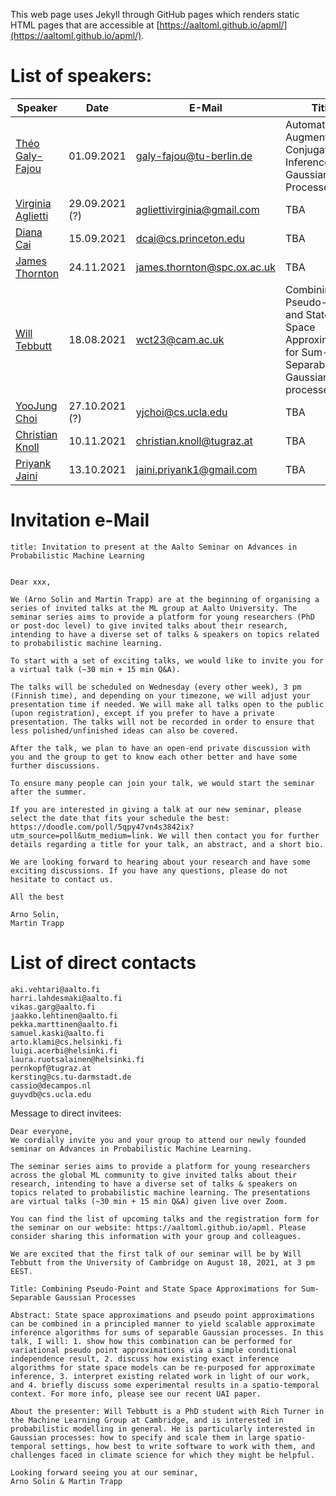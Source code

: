 This web page uses Jekyll through GitHub pages which renders static HTML pages that are accessible at [https://aaltoml.github.io/apml/](https://aaltoml.github.io/apml/).

# List of speakers:

| Speaker | Date | E-Mail | Title | Contact |
| -------- | -------- | -------- | -------- | -------- |
| [Théo Galy-Fajou](https://theogf.github.io) | 01.09.2021 | galy-fajou@tu-berlin.de | Automated Augmentated Conjugate Inference for Gaussian Processes | Martin Trapp |
| [Virginia Aglietti](https://www.turing.ac.uk/people/researchers/virginia-aglietti) | 29.09.2021 (?) | agliettivirginia@gmail.com | TBA | Will Wilkinson |
| [Diana Cai](https://www.dianacai.com) | 15.09.2021 | dcai@cs.princeton.edu | TBA | Martin Trapp |
| [James Thornton](https://jtt94.github.io/) | 24.11.2021 | james.thornton@spc.ox.ac.uk | TBA | Adrien Corenflos |
| [Will Tebbutt](https://willtebbutt.github.io)  | 18.08.2021 | wct23@cam.ac.uk | Combining Pseudo-Point and State Space Approximations for Sum-Separable Gaussian processes | Martin Trapp |
| [YooJung Choi](http://web.cs.ucla.edu/~yjchoi/) | 27.10.2021 (?) | yjchoi@cs.ucla.edu | TBA | Martin Trapp |
| [Christian Knoll](https://www.spsc.tugraz.at/people/christian-knoll.html) | 10.11.2021 | christian.knoll@tugraz.at | TBA | Martin Trapp |
| [Priyank Jaini](https://priyankjaini.github.io) | 13.10.2021 | jaini.priyank1@gmail.com | TBA | Martin Trapp |

# Invitation e-Mail

```
title: Invitation to present at the Aalto Seminar on Advances in Probabilistic Machine Learning


Dear xxx,

We (Arno Solin and Martin Trapp) are at the beginning of organising a series of invited talks at the ML group at Aalto University. The seminar series aims to provide a platform for young researchers (PhD or post-doc level) to give invited talks about their research, intending to have a diverse set of talks & speakers on topics related to probabilistic machine learning. 

To start with a set of exciting talks, we would like to invite you for a virtual talk (~30 min + 15 min Q&A).

The talks will be scheduled on Wednesday (every other week), 3 pm (Finnish time), and depending on your timezone, we will adjust your presentation time if needed. We will make all talks open to the public (upon registration), except if you prefer to have a private presentation. The talks will not be recorded in order to ensure that less polished/unfinished ideas can also be covered.

After the talk, we plan to have an open-end private discussion with you and the group to get to know each other better and have some further discussions.

To ensure many people can join your talk, we would start the seminar after the summer. 

If you are interested in giving a talk at our new seminar, please select the date that fits your schedule the best: https://doodle.com/poll/5qpy47vn4s3842ix?utm_source=poll&utm_medium=link. We will then contact you for further details regarding a title for your talk, an abstract, and a short bio.

We are looking forward to hearing about your research and have some exciting discussions. If you have any questions, please do not hesitate to contact us.

All the best

Arno Solin,
Martin Trapp

```


# List of direct contacts

```
aki.vehtari@aalto.fi
harri.lahdesmaki@aalto.fi
vikas.garg@aalto.fi
jaakko.lehtinen@aalto.fi
pekka.marttinen@aalto.fi
samuel.kaski@aalto.fi
arto.klami@cs.helsinki.fi
luigi.acerbi@helsinki.fi
laura.ruotsalainen@helsinki.fi
pernkopf@tugraz.at
kersting@cs.tu-darmstadt.de
cassio@decampos.nl
guyvdb@cs.ucla.edu
```

Message to direct invitees:

```
Dear everyone,
We cordially invite you and your group to attend our newly founded seminar on Advances in Probabilistic Machine Learning.

The seminar series aims to provide a platform for young researchers across the global ML community to give invited talks about their research, intending to have a diverse set of talks & speakers on topics related to probabilistic machine learning. The presentations are virtual talks (~30 min + 15 min Q&A) given live over Zoom. 

You can find the list of upcoming talks and the registration form for the seminar on our website: https://aaltoml.github.io/apml. Please consider sharing this information with your group and colleagues.

We are excited that the first talk of our seminar will be by Will Tebbutt from the University of Cambridge on August 18, 2021, at 3 pm EEST.

Title: Combining Pseudo-Point and State Space Approximations for Sum-Separable Gaussian Processes

Abstract: State space approximations and pseudo point approximations can be combined in a principled manner to yield scalable approximate inference algorithms for sums of separable Gaussian processes. In this talk, I will: 1. show how this combination can be performed for variational pseudo point approximations via a simple conditional independence result, 2. discuss how existing exact inference algorithms for state space models can be re-purposed for approximate inference, 3. interpret existing related work in light of our work, and 4. briefly discuss some experimental results in a spatio-temporal context. For more info, please see our recent UAI paper.

About the presenter: Will Tebbutt is a PhD student with Rich Turner in the Machine Learning Group at Cambridge, and is interested in probabilistic modelling in general. He is particularly interested in Gaussian processes: how to specify and scale them in large spatio-temporal settings, how best to write software to work with them, and challenges faced in climate science for which they might be helpful.

Looking forward seeing you at our seminar,
Arno Solin & Martin Trapp
```
